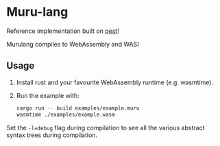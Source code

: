 # Muru-lang

Reference implementation built on [pest](https://github.com/pest-parser/pest)!

Murulang compiles to WebAssembly and WASI

## Usage

1. Install rust and your favourite WebAssembly runtime (e.g. wasmtime).
1. Run the example with:

    ```sh
    cargo run -- build examples/example.muru
    wasmtime ./examples/example.wasm
    ```

Set the `-l=debug` flag during compilation to see all the various abstract syntax trees during compilation.
